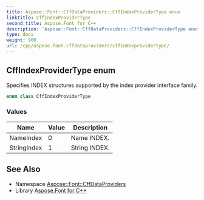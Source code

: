 ```yaml
---
title: Aspose::Font::CffDataProviders::CffIndexProviderType enum
linktitle: CffIndexProviderType
second_title: Aspose.Font for C++
description: 'Aspose::Font::CffDataProviders::CffIndexProviderType enum. Specifies INDEX structures supported by the index provider interface family in C++.'
type: docs
weight: 900
url: /cpp/aspose.font.cffdataproviders/cffindexprovidertype/
---
```

## CffIndexProviderType enum


Specifies INDEX structures supported by the index provider interface family.

```cpp
enum class CffIndexProviderType
```

### Values

| Name | Value | Description |
| --- | --- | --- |
| NameIndex | 0 | Name INDEX. |
| StringIndex | 1 | String INDEX. |

## See Also

* Namespace [Aspose::Font::CffDataProviders](../)
* Library [Aspose.Font for C++](../../)
